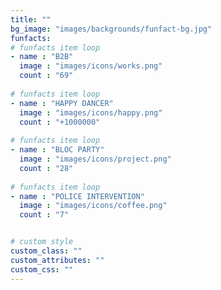 ```yaml
---
title: ""
bg_image: "images/backgrounds/funfact-bg.jpg"
funfacts:
# funfacts item loop
- name : "B2B"
  image : "images/icons/works.png"
  count : "69"
  
# funfacts item loop
- name : "HAPPY DANCER"
  image : "images/icons/happy.png"
  count : "+1000000"
  
# funfacts item loop
- name : "BLOC PARTY"
  image : "images/icons/project.png"
  count : "28"
  
# funfacts item loop
- name : "POLICE INTERVENTION"
  image : "images/icons/coffee.png"
  count : "7"


# custom style
custom_class: "" 
custom_attributes: "" 
custom_css: ""
---
```

